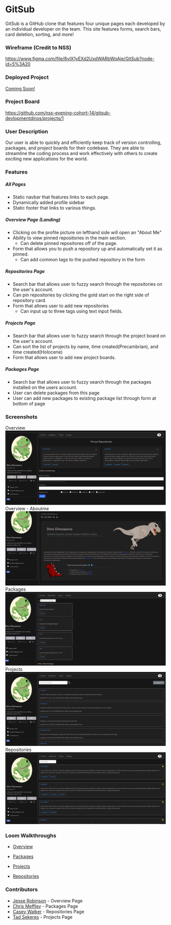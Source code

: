 # GitSub

GitSub is a GitHub clone that features four unique pages each developed by an individual developer on the team. This site features forms, search bars, card deletion, sorting, and more!

### Wireframe (Credit to NSS)

https://www.figma.com/file/8vIX1yEXd2UxdWARbWqAje/GitSub?node-id=5%3A20

### Deployed Project

[Coming Soon!]()

### Project Board

https://github.com/nss-evening-cohort-14/gitsub-devlopmentdinos/projects/1

### User Description

Our user is able to quickly and efficiently keep track of version controlling, packages, and project boards for their codebase. They are able to streamline the coding process and work effectively with others to create exciting new applications for the world.

### Features
##### All Pages
 - Static navbar that features links to each page.
 - Dynamically added profile sidebar
 - Static footer that links to various things.
##### Overview Page (Landing)
  - Clicking on the profile picture on lefthand side will open an "About Me"
  - Ability to view pinned repositories in the main section.
     - Can delete pinned repositores off of the page.
  - Form that allows you to push a repository up and automatically set it as pinned.
     - Can add common tags to the pushed repository in the form
##### Repositories Page
  - Search bar that allows user to fuzzy search through the repositories on the user's account.
  - Can pin repositories by clicking the gold start on the right side of repository card.
  - Form that allows user to add new repositories
    - Can input up to three tags using text input fields.
##### Projects Page
  - Search bar that allows user to fuzzy search through the project board on the user's account.
  - Can sort the list of projects by name, time created(Precambrian), and time created(Holocene)
  - Form that allows user to add new project boards.
##### Packages Page
  - Search bar that allows user to fuzzy search through the packages installed on the users account.
  - User can delete packages from this page
  - User can add new packages to existing package list through form at bottom of page

### Screenshots
Overview
![](./img/overview.png)
Overview - Aboutme
![](./img/overview-aboutme.png)
Packages
![](./img/packages.png)
Projects
![](./img/projects.png)
Repositories
![](./img/repositories.png)

### Loom Walkthroughs

- [Overview]()
- [Packages](https://www.loom.com/share/1dc73039f1f14945a4d3e8e39f35f83f)

- [Projects](https://www.loom.com/share/5915fbcf2cd148fdbfec61c0bbab0200)

- [Repositories](https://www.loom.com/share/4d57900dcb0c4f08bda6227ddb6c47de)

### Contributors

- [Jesse Robinson](https://github.com/jrobinson0529) - Overview Page
- [Chris Meffley](https://github.com/cmeffley) - Packages Page
- [Casey Walker](https://github.com/caseywalker) - Repositories Page
- [Tad Sekeres](https://github.com/tsekeres) - Projects Page
